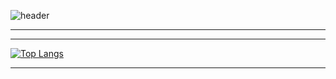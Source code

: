 ![header](https://capsule-render.vercel.app/api?type=soft&theme=dark&height=300&section=header&text=StarSong%20profile&fontSize=90&animation=blinking)

---


---

<div style="display: flex; overflow-x: auto;">
    <div style="flex: 1;">
        <a href="https://github.com/anuraghazra/github-readme-stats">
            <img src="https://github-readme-stats.vercel.app/api/top-langs/?username=kami1152&layout=compact" alt="Top Langs">
        </a>
    </div>
</div>

---

